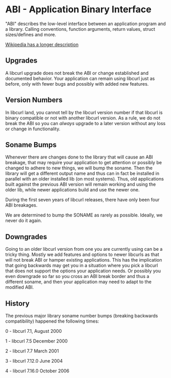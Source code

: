 <!--
Copyright (C) 1998 - 2022 Daniel Stenberg, <daniel@haxx.se>, et al.

SPDX-License-Identifier: curl
-->

ABI - Application Binary Interface
==================================

 "ABI" describes the low-level interface between an application program and a
 library. Calling conventions, function arguments, return values, struct
 sizes/defines and more.

 [Wikipedia has a longer description](https://en.wikipedia.org/wiki/Application_binary_interface)

## Upgrades

 A libcurl upgrade does not break the ABI or change established and documented
 behavior. Your application can remain using libcurl just as before, only with
 fewer bugs and possibly with added new features.

## Version Numbers

 In libcurl land, you cannot tell by the libcurl version number if that
 libcurl is binary compatible or not with another libcurl version. As a rule,
 we do not break the ABI so you can *always* upgrade to a later version without
 any loss or change in functionality.

## Soname Bumps

 Whenever there are changes done to the library that will cause an ABI
 breakage, that may require your application to get attention or possibly be
 changed to adhere to new things, we will bump the soname. Then the library
 will get a different output name and thus can in fact be installed in
 parallel with an older installed lib (on most systems). Thus, old
 applications built against the previous ABI version will remain working and
 using the older lib, while newer applications build and use the newer one.

 During the first seven years of libcurl releases, there have only been four
 ABI breakages.

 We are determined to bump the SONAME as rarely as possible.  Ideally, we
 never do it again.

## Downgrades

 Going to an older libcurl version from one you are currently using can be a
 tricky thing. Mostly we add features and options to newer libcurls as that
 will not break ABI or hamper existing applications. This has the implication
 that going backwards may get you in a situation where you pick a libcurl that
 does not support the options your application needs. Or possibly you even
 downgrade so far so you cross an ABI break border and thus a different
 soname, and then your application may need to adapt to the modified ABI.

## History

 The previous major library soname number bumps (breaking backwards
 compatibility) happened the following times:

 0 - libcurl 7.1,   August 2000

 1 - libcurl 7.5    December 2000

 2 - libcurl 7.7    March 2001

 3 - libcurl 7.12.0 June 2004

 4 - libcurl 7.16.0 October 2006
